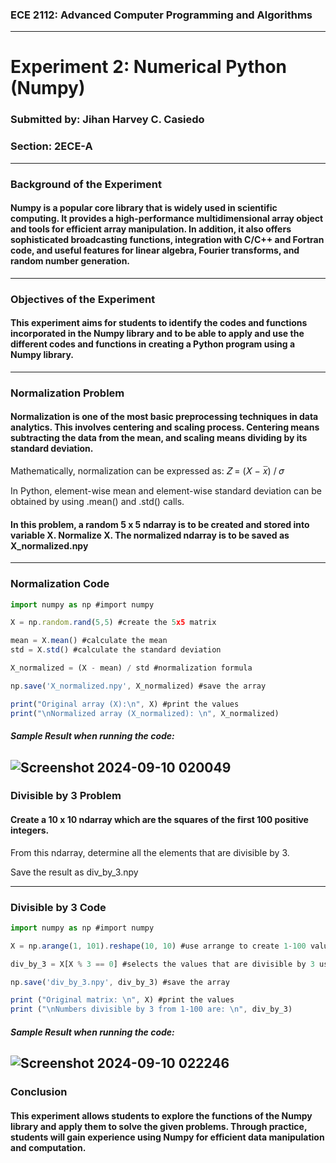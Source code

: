 ### ECE 2112: Advanced Computer Programming and Algorithms
---
# **Experiment 2: Numerical Python (Numpy)**
### Submitted by: **Jihan Harvey C. Casiedo**
### Section: 2ECE-A
---
### **Background of the Experiment**
#### Numpy is a popular core library that is widely used in scientific computing. It provides a high-performance multidimensional array object and tools for efficient array manipulation. In addition, it also offers sophisticated broadcasting functions, integration with C/C++ and Fortran code, and useful features for linear algebra, Fourier transforms, and random number generation.
---
### **Objectives of the Experiment**
#### This experiment aims for students to identify the codes and functions incorporated in the Numpy library and to be able to apply and use the different codes and functions in creating a Python program using a Numpy library.
---
### **Normalization Problem**
#### Normalization is one of the most basic preprocessing techniques in data analytics. This involves centering and scaling process. Centering means subtracting the data from the mean, and scaling means dividing by its standard deviation. 

Mathematically, normalization can be expressed as: 𝑍 = (𝑋 − 𝑥̅) / 𝜎 

In Python, element-wise mean and element-wise standard deviation can be obtained by using .mean() and .std() calls. 

#### In this problem, a random 5 x 5 ndarray is to be created and stored into variable X. Normalize X. The normalized ndarray is to be saved as X_normalized.npy
---
### **Normalization Code**

``` js
import numpy as np #import numpy

X = np.random.rand(5,5) #create the 5x5 matrix

mean = X.mean() #calculate the mean
std = X.std() #calculate the standard deviation

X_normalized = (X - mean) / std #normalization formula

np.save('X_normalized.npy', X_normalized) #save the array

print("Original array (X):\n", X) #print the values
print("\nNormalized array (X_normalized): \n", X_normalized)
```

#### *Sample Result when running the code:*
![Screenshot 2024-09-10 020049](https://github.com/user-attachments/assets/5d24ce57-3b9a-4a32-8e22-a3af33538cfe)
---
### **Divisible by 3 Problem**
#### Create a 10 x 10 ndarray which are the squares of the first 100 positive integers.
From this ndarray, determine all the elements that are divisible by 3. 

Save the result as div_by_3.npy

---
### **Divisible by 3 Code**

``` js
import numpy as np #import numpy

X = np.arange(1, 101).reshape(10, 10) #use arrange to create 1-100 values and use reshape to make into 2D 10x10 matrix

div_by_3 = X[X % 3 == 0] #selects the values that are divisible by 3 using modulo operation

np.save('div_by_3.npy', div_by_3) #save the array

print ("Original matrix: \n", X) #print the values
print ("\nNumbers divisible by 3 from 1-100 are: \n", div_by_3)
```

#### *Sample Result when running the code:*
![Screenshot 2024-09-10 022246](https://github.com/user-attachments/assets/4851cb28-ca78-4099-98e8-f5ae80db3542)
---
### **Conclusion**
#### This experiment allows students to explore the functions of the Numpy library and apply them to solve the given problems. Through practice, students will gain experience using Numpy for efficient data manipulation and computation.

